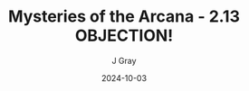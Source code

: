 ---
title: 'Mysteries of the Arcana - 2.13 OBJECTION!'
alt: 'Mysteries of the Arcana'
date: '2024-10-03'
author: 'J Gray'
artist: 'Keira'
---